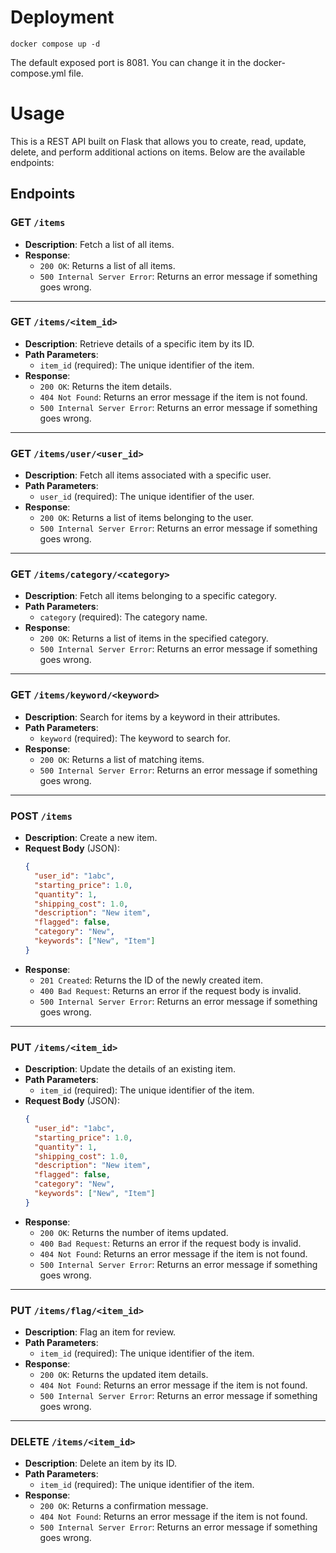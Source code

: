 # Deployment

```
docker compose up -d
```

The default exposed port is 8081. You can change it in the docker-compose.yml file.

# Usage

This is a REST API built on Flask that allows you to create, read, update, delete, and perform additional actions on
items. Below are the available endpoints:

## Endpoints

### **GET** `/items`

- **Description**: Fetch a list of all items.
- **Response**:
    - `200 OK`: Returns a list of all items.
    - `500 Internal Server Error`: Returns an error message if something goes wrong.

---

### **GET** `/items/<item_id>`

- **Description**: Retrieve details of a specific item by its ID.
- **Path Parameters**:
    - `item_id` (required): The unique identifier of the item.
- **Response**:
    - `200 OK`: Returns the item details.
    - `404 Not Found`: Returns an error message if the item is not found.
    - `500 Internal Server Error`: Returns an error message if something goes wrong.

---

### **GET** `/items/user/<user_id>`

- **Description**: Fetch all items associated with a specific user.
- **Path Parameters**:
    - `user_id` (required): The unique identifier of the user.
- **Response**:
    - `200 OK`: Returns a list of items belonging to the user.
    - `500 Internal Server Error`: Returns an error message if something goes wrong.

---

### **GET** `/items/category/<category>`

- **Description**: Fetch all items belonging to a specific category.
- **Path Parameters**:
    - `category` (required): The category name.
- **Response**:
    - `200 OK`: Returns a list of items in the specified category.
    - `500 Internal Server Error`: Returns an error message if something goes wrong.

---

### **GET** `/items/keyword/<keyword>`

- **Description**: Search for items by a keyword in their attributes.
- **Path Parameters**:
    - `keyword` (required): The keyword to search for.
- **Response**:
    - `200 OK`: Returns a list of matching items.
    - `500 Internal Server Error`: Returns an error message if something goes wrong.

---

### **POST** `/items`
- **Description**: Create a new item.
- **Request Body** (JSON):
  ```json
  {
    "user_id": "1abc",
    "starting_price": 1.0,
    "quantity": 1,
    "shipping_cost": 1.0,
    "description": "New item",
    "flagged": false,
    "category": "New",
    "keywords": ["New", "Item"]
  }
  ```
- **Response**:
  - `201 Created`: Returns the ID of the newly created item.
  - `400 Bad Request`: Returns an error if the request body is invalid.
  - `500 Internal Server Error`: Returns an error message if something goes wrong.

---

### **PUT** `/items/<item_id>`
- **Description**: Update the details of an existing item.
- **Path Parameters**:
  - `item_id` (required): The unique identifier of the item.
- **Request Body** (JSON):
  ```json
  {
    "user_id": "1abc",
    "starting_price": 1.0,
    "quantity": 1,
    "shipping_cost": 1.0,
    "description": "New item",
    "flagged": false,
    "category": "New",
    "keywords": ["New", "Item"]
  }
  ```
- **Response**:
  - `200 OK`: Returns the number of items updated.
  - `400 Bad Request`: Returns an error if the request body is invalid.
  - `404 Not Found`: Returns an error message if the item is not found.
  - `500 Internal Server Error`: Returns an error message if something goes wrong.

---

### **PUT** `/items/flag/<item_id>`
- **Description**: Flag an item for review.
- **Path Parameters**:
  - `item_id` (required): The unique identifier of the item.
- **Response**:
  - `200 OK`: Returns the updated item details.
  - `404 Not Found`: Returns an error message if the item is not found.
  - `500 Internal Server Error`: Returns an error message if something goes wrong.

---

### **DELETE** `/items/<item_id>`
- **Description**: Delete an item by its ID.
- **Path Parameters**:
  - `item_id` (required): The unique identifier of the item.
- **Response**:
  - `200 OK`: Returns a confirmation message.
  - `404 Not Found`: Returns an error message if the item is not found.
  - `500 Internal Server Error`: Returns an error message if something goes wrong.
